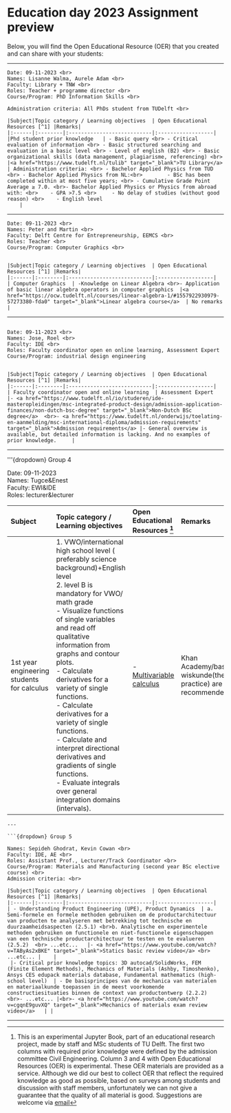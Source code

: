 # Education day 2023 Assignment preview

Below, you will find the Open Educational Resource (OER) that you created and can share with your students:

---

```{dropdown} Group 1
Date: 09-11-2023 <br>
Names: Lisanne Walma, Aurele Adam <br>
Faculty: Library + TNW <br>
Roles: Teacher + programme director <br>
Course/Program: PhD Information Skills <br>

Administration criteria: All PhDs student from TUDelft <br>

|Subject|Topic category / Learning objectives  | Open Educational Resources [^1] |Remarks| 
|:------|:--------|:---------------------------|:------------------|
|Phd student prior knowledge   | - Basic query <br> - Critical evaluation of information <br> - Basic structured searching and evaluation in a basic level <br> - Level of english (B2) <br> - Basic organizational skills (data management, plagiarisme, referencing) <br> |<a href="https://www.tudelft.nl/tulib" target="_blank">TU Library</a>  | Administration criteria: <br> - Bachelor Applied Physics from TUD <br> - Bachelor Applied Physics from NL:<br>        - BSc has been completed within at most five years; <br> - Cumulative Grade Point Average ≥ 7.0. <br>- Bachelor Applied Physics or Physics from abroad with: <br>    - GPA >7.5 <br>     - No delay of studies (without good reason) <br>    - English level
    |
```

---

```{dropdown} Group 2
Date: 09-11-2023 <br>
Names: Peter and Martin <br>
Faculty: Delft Centre for Entrepreneurship, EEMCS <br>
Roles: Teacher <br>
Course/Program: Computer Graphics <br>


|Subject|Topic category / Learning objectives  | Open Educational Resources [^1] |Remarks| 
|:------|:--------|:---------------------------|:------------------|
| Computer Graphics  | -Knowledge on Linear Algebra <br>- Application of basic linear algebra operators in computer graphics  |<a href="https://ocw.tudelft.nl/courses/linear-algebra-1/#1557922930979-57273380-fda0" target="_blank">Linear algebra course</a>  | No remarks    |
```

---

```{dropdown} Group 3

Date: 09-11-2023 <br>
Names: Jose, Roel <br>
Faculty: IDE <br>
Roles: Faculty coordinator open en online learning, Assessment Expert
Course/Program: industrial design engineering


|Subject|Topic category / Learning objectives  | Open Educational Resources [^1] |Remarks| 
|:------|:--------|:---------------------------|:------------------|
| Faculty coordinator open and online learning  | Assessment Expert   |- <a href="https://www.tudelft.nl/io/studeren/ide-masteropleidingen/msc-integrated-product-design/admission-application-finances/non-dutch-bsc-degree" target="_blank">Non-Dutch BSc degree</a>  <br>- <a href="https://www.tudelft.nl/onderwijs/toelating-en-aanmelding/msc-international-diploma/admission-requirements" target="_blank">Admission requirements</a> |- General overview is available, but detailed information is lacking. And no examples of prior knowledge.     |
```
--- 

'''{dropdown} Group 4

Date: 09-11-2023 <br>
Names: Tugce&Enest <br>
Faculty: EWI&IDE <br>
Roles: lecturer&lecturer <br>

|Subject|Topic category / Learning objectives  | Open Educational Resources [^1] |Remarks| 
| :------|:--------|:------------------------|:------------------|
|1st year engineering students for calculus | 1. VWO/international high school level ( preferably science background)+English level <br>2. level B is mandatory for VWO/ math grade <br>- Visualize functions of single variables and read off qualitative information from graphs and contour plots. <br>- Calculate derivatives for a variety of single functions. <br>- Calculate derivatives for a variety of single functions. <br>- Calculate and interpret directional derivatives and gradients of single functions. <br>- Evaluate integrals over general integration domains (intervals). |- <a href="https://www.khanacademy.org/math/multivariable-calculus/thinking-about-multivariable-function/ways-to-represent-multivariable-functions/a/contour-maps" target="_blank">Multivariable calculus</a>  |Khan Academy/basisboek wiskunde(theory+limited practice) are recommended |
```
---

```{dropdown} Group 5

Names: Sepideh Ghodrat, Kevin Cowan <br>
Faculty: IDE, AE <br>
Roles: Assistant Prof., Lecturer/Track Coordinator <br>
Course/Program: Materials and Manufacturing (second year BSc elective course) <br>
Admission criteria: <br>

|Subject|Topic category / Learning objectives  | Open Educational Resources [^1] |Remarks| 
|:------|:--------|:---------------------------|:------------------|
| - Understanding Product Engineering (UPE), Product Dynamics  | a. Semi-formele en formele methoden gebruiken om de productarchitectuur van producten te analyseren met betrekking tot technische en duurzaamheidsaspecten (2.5.1) <br>b. Analytische en experimentele methoden gebruiken om functionele en niet-functionele eigenschappen van een technische productarchitectuur te testen en te evalueren (2.5.2)  <br> ...etc...   |- <a href="https://www.youtube.com/watch?v=TAByAs2xBKE" target="_blank">Statics basic review video</a> <br> ...etc... |    |
 |- Critical prior knowledge topics: 3D autocad/SolidWorks, FEM (Finite Element Methods), Mechanics of Materials (Ashby, Timoshenko), Ansys CES edupack materials database, Fundamental mathematics (high-school level)  | - De basisprincipes van de mechanica van materialen en materiaalkunde toepassen in de meest voorkomende constructiesituaties binnen de context van productontwerp (2.2.2) <br>- ...etc... |<br>- <a href="https://www.youtube.com/watch?v=cgqnE9guvXQ" target="_blank">Mechanics of materials exam review video</a>   | |   
```
---



[^1]: This is an experimental Jupyter Book, part of an educational research project, made by staff and MSc students of TU Delft. The first two columns with required prior knowledge were defined by the admission committee Civil Engineering. Column 3 and 4 with Open Educational Resources (OER) is experimental. These OER materials are provided as a service. Although we did our best to collect OER that reflect the required knowledge as good as possible, based on surveys among students and discussion with staff members, unfortunately we can not give a guarantee that the quality of all material is good. Suggestions are welcome via [email](mailto:h.r.schipper@tudelft.nl?subject=PRE-for-CEM-suggestions)
